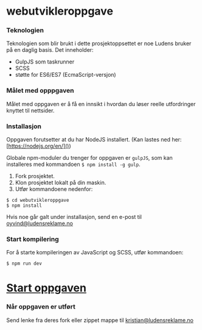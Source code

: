 # webutvikleroppgave

### Teknologien
Teknologien som blir brukt i dette prosjektoppsettet er noe Ludens bruker på en daglig basis. Det inneholder:
- GulpJS som taskrunner
- SCSS
- støtte for ES6/ES7 (EcmaScript-versjon)

### Målet med opppgaven
Målet med oppgaven er å få en innsikt i hvordan du løser reelle utfordringer knyttet til nettsider.

### Installasjon
Oppgaven forutsetter at du har NodeJS installert. (Kan lastes ned her: [https://nodejs.org/en/]())

Globale npm-moduler du trenger for oppgaven er `gulpJS`, som kan installeres med kommandoen `$ npm install -g gulp`.

1. Fork prosjektet.
2. Klon prosjektet lokalt på din maskin.
3. Utfør kommandoene nedenfor:

```
$ cd webutvikleroppgave
$ npm install
```

Hvis noe går galt under installasjon, send en e-post til oyvind@ludensreklame.no

### Start kompilering
For å starte kompileringen av JavaScript og SCSS, utfør kommandoen:
```
$ npm run dev
```

# [Start oppgaven](oppgave.md)

### Når oppgaven er utført
Send lenke fra deres fork eller zippet mappe til kristian@ludensreklame.no
